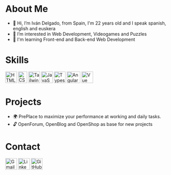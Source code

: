 # About Me
* 👋 Hi, I’m Iván Delgado, from Spain, I'm 22 years old and I speak spanish, english and euskera
* 👀 I’m interested in Web Development, Videogames and Puzzles
* 🧠 I'm learning Front-end and Back-end Web Development

# Skills

<p align="left">
<a href="https://developer.mozilla.org/en-US/docs/Glossary/HTML5" target="_blank" rel="noreferrer"><img src="https://upload.wikimedia.org/wikipedia/commons/thumb/6/61/HTML5_logo_and_wordmark.svg/2048px-HTML5_logo_and_wordmark.svg.png" width="36" height="36" alt="HTML5 icon that redirects to Mozilla documentation" /></a>
<a href="https://www.w3.org/TR/CSS/#css" target="_blank" rel="noreferrer"><img src="https://upload.wikimedia.org/wikipedia/commons/thumb/d/d5/CSS3_logo_and_wordmark.svg/1200px-CSS3_logo_and_wordmark.svg.png" width="28" height="36" alt="CSS3 icon that redirects to W3Schools web page" /></a>
<a href="https://tailwindcss.com/" target="_blank" rel="noreferrer"><img src="https://raw.githubusercontent.com/danielcranney/readme-generator/main/public/icons/skills/tailwindcss-colored.svg" width="36" height="36" alt="TailwindCSS icon that redirect to official documentation" /></a>
<a href="https://developer.mozilla.org/en-US/docs/Web/JavaScript" target="_blank" rel="noreferrer"><img src="https://upload.wikimedia.org/wikipedia/commons/thumb/9/99/Unofficial_JavaScript_logo_2.svg/2048px-Unofficial_JavaScript_logo_2.svg.png" width="36" height="36" alt="JavaScript icon that redirects to Mozilla documentation" /></a>
<a href="https://www.typescriptlang.org/" target="_blank" rel="noreferrer"><img src="https://upload.wikimedia.org/wikipedia/commons/thumb/4/4c/Typescript_logo_2020.svg/1200px-Typescript_logo_2020.svg.png" width="36" height="36" alt="Typescript icon that redirects to official documentation" /></a>
<a href="https://angular.io/" target="_blank" rel="noreferrer"><img src="https://cdn.icon-icons.com/icons2/2699/PNG/512/angular_logo_icon_169595.png" width="42" height="36" alt="Angular icon that redirects to official documentation" /></a>
<a href="https://vuejs.org/" target="_blank" rel="noreferrer"><img src="https://upload.wikimedia.org/wikipedia/commons/thumb/9/95/Vue.js_Logo_2.svg/2367px-Vue.js_Logo_2.svg.png" width="36" height="36" alt="Vue icon that redirects to official documentation" /></a>


</p>

# Projects
* 🌍 PrePlace to maximize your performance at working and daily tasks.
* 🔓 OpenForum, OpenBlog and OpenShop as base for new projects

# Contact
<p align="left">
<a href="mailto:ivandelter@outlook.com"><img src="https://cdn.icon-icons.com/icons2/1826/PNG/512/4202011emailgmaillogomailsocialsocialmedia-115677_115624.png" alt="Gmail icon that opens your default e-mail application" width="36" height="36"></a>
<a href="https://es.linkedin.com/in/iv%C3%A1n-delgado-terroso-438b58217"><img src="https://cdn-icons-png.flaticon.com/512/174/174857.png" alt="Linkedin icon that redirects to profile" width="36" height="36"></a>
<a href="https://github.com/iDelTer/"><img src="https://cdn-icons-png.flaticon.com/512/25/25231.png" alt="GitHub icon that redirects to profile" width="36" height="36"></a>
</p>

<!---
idelter/idelter is a ✨ special ✨ repository because its `README.md` (this file) appears on your GitHub profile.
You can click the Preview link to take a look at your changes.
--->
